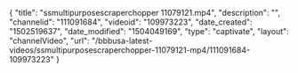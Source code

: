 {
    "title": "ssmultipurposescraperchopper 11079121.mp4",
    "description": "",
    "channelid": "111091684",
    "videoid": "109973223",
    "date_created": "1502519637",
    "date_modified": "1504049169",
    "type": "captivate",
    "layout": "channelVideo",
    "url": "\/bbbusa-latest-videos\/ssmultipurposescraperchopper-11079121-mp4\/111091684-109973223"
}